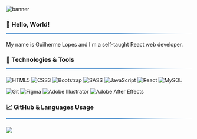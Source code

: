 ![banner](https://user-images.githubusercontent.com/86780871/177656842-35deedea-deeb-44d2-b4cb-4724f53465c9.gif)

### 👋 Hello, World! <img src="spacer.png" alt="spacer" width="1500" height="2"/>
My name is Guilherme Lopes and I'm a self-taught React web developer. 

### 🔧 Technologies & Tools <img src="spacer.png" alt="spacer" width="1500" height="2"/>
![HTML5](https://img.shields.io/badge/html5-2D3136.svg?style=for-the-badge&logo=html5&logoColor=23E34F26)
![CSS3](https://img.shields.io/badge/css3-2D3136.svg?style=for-the-badge&logo=css3&logoColor=563D7C)
![Bootstrap](https://img.shields.io/badge/bootstrap-2D3136.svg?style=for-the-badge&logo=bootstrap&logoColor=23563D7C)
![SASS](https://img.shields.io/badge/SASS-2D3136.svg?style=for-the-badge&logo=SASS&logoColor=hotpink)
![JavaScript](https://img.shields.io/badge/javascript-2D3136.svg?style=for-the-badge&logo=javascript&logoColor=F7DF1E)
![React](https://img.shields.io/badge/React-2D3136?style=for-the-badge&logo=react&logoColor=61DAFB)
![MySQL](https://img.shields.io/badge/mysql-2D3136.svg?style=for-the-badge&logo=mysql&logoColor=5DA6DE)

![Git](https://img.shields.io/badge/GIT-2D3136.svg?style=for-the-badge&logo=git&logoColor=white)
![Figma](https://img.shields.io/badge/figma-2D3136.svg?style=for-the-badge&logo=figma&logoColor=white)
![Adobe Illustrator](https://img.shields.io/badge/adobe%20illustrator-2D3136.svg?style=for-the-badge&logo=adobe%20illustrator&logoColor=white)
![Adobe After Effects](https://img.shields.io/badge/Adobe%20After%20Effects-2D3136.svg?style=for-the-badge&logo=Adobe%20After%20Effects&logoColor=white)
 
### &#x1f4c8; GitHub & Languages Usage <img src="spacer.png" alt="spacer" width="1500" height="2"/>
<a href="https://github.com/guilhermxlopes/github-readme-stats"><img align="center" src="https://github-readme-stats.vercel.app/api/top-langs/?username=guilhermxlopes&layout=compact&bg_color=2D3136&text_color=FFFFFF&&hide_border=true&border_radius=0&hide_title=true&custom_title=Used Languages"/></a>

